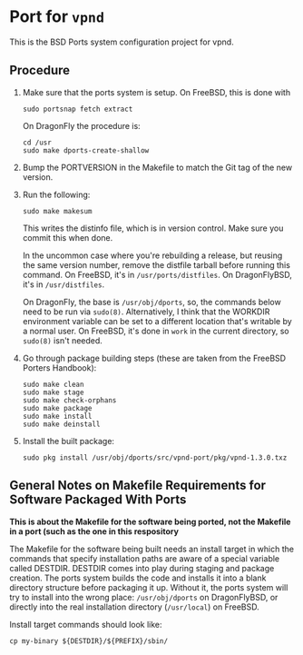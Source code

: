 # Port for `vpnd`

This is the BSD Ports system configuration project for vpnd.

## Procedure

1. Make sure that the ports system is setup. On FreeBSD, this is done with

    `sudo portsnap fetch extract`

   On DragonFly the procedure is:

   ```
   cd /usr
   sudo make dports-create-shallow
   ```

2. Bump the PORTVERSION in the Makefile to match the Git tag of the new version.

3. Run the following:
    ```
    sudo make makesum
    ```
	
   This writes the distinfo file, which is in version control. Make sure you commit this
   when done.

   In the uncommon case where you're rebuilding a release, but reusing the same version
   number, remove the distfile tarball before running this command. On FreeBSD, it's in
   `/usr/ports/distfiles`. On DragonFlyBSD, it's in `/usr/distfiles`.

   On DragonFly, the base is `/usr/obj/dports`, so, the commands below need to be run via
   `sudo(8)`. Alternatively, I think that the WORKDIR environment variable can be set
   to a different location that's writable by a normal user. On FreeBSD, it's done in `work`
   in the current directory, so `sudo(8)` isn't needed. 

4. Go through package building steps (these are taken from the FreeBSD Porters Handbook):

   ```
   sudo make clean
   sudo make stage
   sudo make check-orphans
   sudo make package
   sudo make install
   sudo make deinstall
   ```
5. Install the built package:
   ```
   sudo pkg install /usr/obj/dports/src/vpnd-port/pkg/vpnd-1.3.0.txz
   ```

## General Notes on Makefile Requirements for Software Packaged With Ports

**This is about the Makefile for the software being ported, not the Makefile
in a port (such as the one in this respository**

The Makefile for the software being built needs an install target in which
the commands that specify installation paths are aware of a special variable
called DESTDIR. DESTDIR comes into play during staging and package creation.
The ports system builds the code and installs it into a blank directory
structure before packaging it up. Without it, the ports system will try to
install into the wrong place: `/usr/obj/dports` on DragonFlyBSD, or directly
into the real installation directory (`/usr/local`) on FreeBSD.

Install target commands should look like:

`cp my-binary ${DESTDIR}/${PREFIX}/sbin/`

